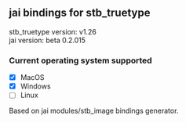 ## jai bindings for stb_truetype

stb_truetype version: v1.26</br>
jai version: beta 0.2.015

### Current operating system supported

- [x] MacOS
- [x] Windows
- [ ] Linux

Based on jai modules/stb_image bindings generator.
